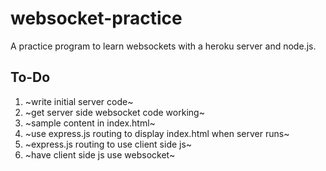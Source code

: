 # websocket-practice
A practice program to learn websockets with a heroku server and node.js.

## To-Do
1. ~write initial server code~
2. ~get server side websocket code working~
3. ~sample content in index.html~
4. ~use express.js routing to display index.html when server runs~
5. ~express.js routing to use client side js~
6. ~have client side js use websocket~
